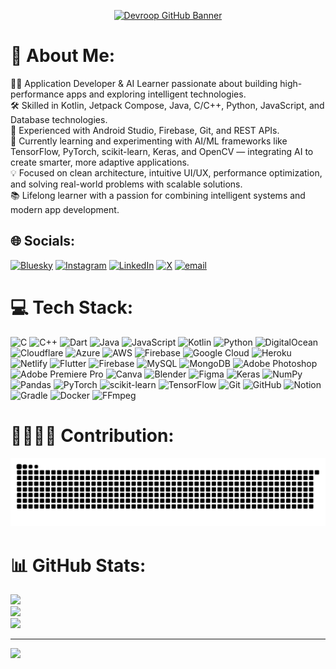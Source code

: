 <p align="center">
  <a href="https://github.com/devroop-coder/devroop-coder" target="_blank">
    <img src="https://res.cloudinary.com/de3mpiotu/image/upload/v1705301512/Devroop/Github_Banner_fnijbi.png" alt="Devroop GitHub Banner" />
  </a>
</p>

# 💫 About Me:
👨‍💻 Application Developer & AI Learner passionate about building high-performance apps and exploring intelligent technologies.<br>🛠️ Skilled in Kotlin, Jetpack Compose, Java, C/C++, Python, JavaScript, and Database technologies.<br>🚀 Experienced with Android Studio, Firebase, Git, and REST APIs.<br>🤖 Currently learning and experimenting with AI/ML frameworks like TensorFlow, PyTorch, scikit-learn, Keras, and OpenCV — integrating AI to create smarter, more adaptive applications.<br>💡 Focused on clean architecture, intuitive UI/UX, performance optimization, and solving real-world problems with scalable solutions.<br>📚 Lifelong learner with a passion for combining intelligent systems and modern app development.


## 🌐 Socials:
[![Bluesky](https://img.shields.io/badge/bluesky-0285FF?style=for-the-badge&logo=bluesky&logoColor=%23FFFFFF)](https://bsky.app/profile/devroopverse.bsky.social) [![Instagram](https://img.shields.io/badge/Instagram-%23E4405F.svg?logo=Instagram&logoColor=white)](https://instagram.com/devroop.verse) [![LinkedIn](https://img.shields.io/badge/LinkedIn-%230077B5.svg?logo=linkedin&logoColor=white)](https://linkedin.com/in/kaushik-ranjan) [![X](https://img.shields.io/badge/X-black.svg?logo=X&logoColor=white)](https://x.com/kaushik_ranjann) [![email](https://img.shields.io/badge/Email-D14836?logo=gmail&logoColor=white)](mailto:devroopverse@gmail.com) 

# 💻 Tech Stack:
![C](https://img.shields.io/badge/c-%2300599C.svg?style=flat&logo=c&logoColor=white) ![C++](https://img.shields.io/badge/c++-%2300599C.svg?style=flat&logo=c%2B%2B&logoColor=white) ![Dart](https://img.shields.io/badge/dart-%230175C2.svg?style=flat&logo=dart&logoColor=white) ![Java](https://img.shields.io/badge/java-%23ED8B00.svg?style=flat&logo=openjdk&logoColor=white) ![JavaScript](https://img.shields.io/badge/javascript-%23323330.svg?style=flat&logo=javascript&logoColor=%23F7DF1E) ![Kotlin](https://img.shields.io/badge/kotlin-%237F52FF.svg?style=flat&logo=kotlin&logoColor=white) ![Python](https://img.shields.io/badge/python-3670A0?style=flat&logo=python&logoColor=ffdd54) ![DigitalOcean](https://img.shields.io/badge/DigitalOcean-%230167ff.svg?style=flat&logo=digitalOcean&logoColor=white) ![Cloudflare](https://img.shields.io/badge/Cloudflare-F38020?style=flat&logo=Cloudflare&logoColor=white) ![Azure](https://img.shields.io/badge/azure-%230072C6.svg?style=flat&logo=microsoftazure&logoColor=white) ![AWS](https://img.shields.io/badge/AWS-%23FF9900.svg?style=flat&logo=amazon-aws&logoColor=white) ![Firebase](https://img.shields.io/badge/firebase-%23039BE5.svg?style=flat&logo=firebase) ![Google Cloud](https://img.shields.io/badge/GoogleCloud-%234285F4.svg?style=flat&logo=google-cloud&logoColor=white) ![Heroku](https://img.shields.io/badge/heroku-%23430098.svg?style=flat&logo=heroku&logoColor=white) ![Netlify](https://img.shields.io/badge/netlify-%23000000.svg?style=flat&logo=netlify&logoColor=#00C7B7) ![Flutter](https://img.shields.io/badge/Flutter-%2302569B.svg?style=flat&logo=Flutter&logoColor=white) ![Firebase](https://img.shields.io/badge/firebase-a08021?style=flat&logo=firebase&logoColor=ffcd34) ![MySQL](https://img.shields.io/badge/mysql-4479A1.svg?style=flat&logo=mysql&logoColor=white) ![MongoDB](https://img.shields.io/badge/MongoDB-%234ea94b.svg?style=flat&logo=mongodb&logoColor=white) ![Adobe Photoshop](https://img.shields.io/badge/adobe%20photoshop-%2331A8FF.svg?style=flat&logo=adobe%20photoshop&logoColor=white) ![Adobe Premiere Pro](https://img.shields.io/badge/Adobe%20Premiere%20Pro-9999FF.svg?style=flat&logo=Adobe%20Premiere%20Pro&logoColor=white) ![Canva](https://img.shields.io/badge/Canva-%2300C4CC.svg?style=flat&logo=Canva&logoColor=white) ![Blender](https://img.shields.io/badge/blender-%23F5792A.svg?style=flat&logo=blender&logoColor=white) ![Figma](https://img.shields.io/badge/figma-%23F24E1E.svg?style=flat&logo=figma&logoColor=white) ![Keras](https://img.shields.io/badge/Keras-%23D00000.svg?style=flat&logo=Keras&logoColor=white) ![NumPy](https://img.shields.io/badge/numpy-%23013243.svg?style=flat&logo=numpy&logoColor=white) ![Pandas](https://img.shields.io/badge/pandas-%23150458.svg?style=flat&logo=pandas&logoColor=white) ![PyTorch](https://img.shields.io/badge/PyTorch-%23EE4C2C.svg?style=flat&logo=PyTorch&logoColor=white) ![scikit-learn](https://img.shields.io/badge/scikit--learn-%23F7931E.svg?style=flat&logo=scikit-learn&logoColor=white) ![TensorFlow](https://img.shields.io/badge/TensorFlow-%23FF6F00.svg?style=flat&logo=TensorFlow&logoColor=white) ![Git](https://img.shields.io/badge/git-%23F05033.svg?style=flat&logo=git&logoColor=white) ![GitHub](https://img.shields.io/badge/github-%23121011.svg?style=flat&logo=github&logoColor=white) ![Notion](https://img.shields.io/badge/Notion-%23000000.svg?style=flat&logo=notion&logoColor=white) ![Gradle](https://img.shields.io/badge/Gradle-02303A.svg?style=flat&logo=Gradle&logoColor=white) ![Docker](https://img.shields.io/badge/docker-%230db7ed.svg?style=flat&logo=docker&logoColor=white) ![FFmpeg](https://shields.io/badge/FFmpeg-%23171717.svg?logo=ffmpeg&style=flat&labelColor=171717&logoColor=5cb85c)

# 🫱🏻‍🫲🏼 Contribution:

<p align="center">
  <img src="https://raw.githubusercontent.com/devroop-coder/devroop-coder/output/github-contribution-grid-snake.svg" alt="Contribution Snake animation" />
</p>

# 📊 GitHub Stats:
![](https://github-readme-stats.vercel.app/api?username=devroop-coder&theme=react&hide_border=false&include_all_commits=false&count_private=false)<br/>
![](https://nirzak-streak-stats.vercel.app/?user=devroop-coder&theme=react&hide_border=false)<br/>
![](https://github-readme-stats.vercel.app/api/top-langs/?username=devroop-coder&theme=react&hide_border=false&include_all_commits=false&count_private=false&layout=compact)






---
[![](https://visitcount.itsvg.in/api?id=devroop-coder&icon=0&color=1)](https://visitcount.itsvg.in)
